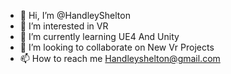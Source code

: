 - 👋 Hi, I’m @HandleyShelton
- 👀 I’m interested in VR
- 🌱 I’m currently learning UE4 And Unity
- 💞️ I’m looking to collaborate on New Vr Projects
- 📫 How to reach me Handleyshelton@gmail.com

<!---
HandleyShelton/HandleyShelton is a ✨ special ✨ repository because its `README.md` (this file) appears on your GitHub profile.
You can click the Preview link to take a look at your changes.
--->
